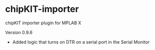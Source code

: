 # chipKIT-importer
chipKIT importer plugin for MPLAB X

Version 0.9.6
- Added logic that turns on DTR on a serial port in the Serial Monitor
